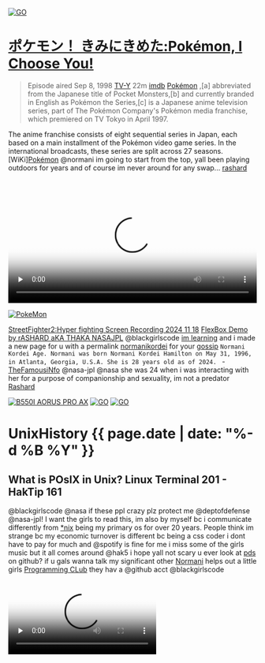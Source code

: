 

[<img src="https://upload.wikimedia.org/wikipedia/commons/5/59/Intel_pentium_iii_xeon_800_sl4h8_top.png"  alt="GO" />](https://upload.wikimedia.org/wikipedia/commons/5/59/Intel_pentium_iii_xeon_800_sl4h8_top.png)
# [ポケモン！ きみにきめた:Pokémon, I Choose You!](https://www.imdb.com/title/tt0168366/)
>Episode aired Sep 8, 1998 [TV-Y](https://en.wikipedia.org/wiki/TV_Parental_Guidelines) 22m [imdb](https://www.imdb.com/title/tt0609853/)
[Pokémon](https://en.wikipedia.org/wiki/Talk:Pok%C3%A9mon) ,[a] abbreviated from the Japanese title of Pocket Monsters,[b] and currently branded in English as Pokémon the Series,[c] is a Japanese anime television series, part of The Pokémon Company's Pokémon media franchise, which premiered on TV Tokyo in April 1997.

The anime franchise consists of eight sequential series in Japan, each based on a main installment of the Pokémon video game series. In the international broadcasts, these series are split across 27 seasons. [WiKi][Pokémon](https://www.pokemon.com/us/animation/seasons/1/episode-1-pokemon-i-choose-you) @normani im going to start from the top, yall been playing outdoors for years and of course im never around for any swap... [rashard](https://ricothaka.github.io/compiling/)

<video controls preload="none"   width="100%" height="auto" poster="https://i.makeagif.com/media/4-14-2015/pdyhGw.gif">
    
<source src="https://archive.org/download/pokemonsubbed/0001%20-%20IL001%20-%20Pokemon%21%20I%20Choose%20You.mp4" type="video/mp4" />
         Download the
        or
<a href="https://archive.org/download/pokemonsubbed/0001%20-%20IL001%20-%20Pokemon%21%20I%20Choose%20You.mp4">MP4</a>
        video.
</video> 

[<img src="https://upload.wikimedia.org/wikipedia/commons/9/98/International_Pok%C3%A9mon_logo.svg"  alt="PokeMon" />](https://upload.wikimedia.org/wikipedia/commons/9/98/International_Pok%C3%A9mon_logo.svg) 

[StreetFighter2:Hyper fighting Screen Recording 2024 11 18](https://archive.org/details/screen-recording-2024-11-18-5.59.16-pm) [FlexBox Demo by rASHARD aKA THAKA NASAJPL](https://archive.org/details/screen-recording-2024-07-02-2.48.05-pm)
@blackgirlscode [im learning](https://ricothaka.github.io/rashardlearned) and i made a new page for u with a permalink [normanikordei](https://ricothaka.github.io/normanikordei) for your [gossip](https://www.dogpile.com/serp?q=normani+kordei+gossip&sc=U8IfO4DbU1Ey00) `Normani Kordei Age. Normani was born Normani Kordei Hamilton on May 31, 1996, in Atlanta, Georgia, U.S.A. She is 28 years old as of 2024. ` - [TheFamousiNfo](https://thefamousinfo.com/normani-kordei/) @nasa-jpl @nasa she was 24 when i was interacting with her for a purpose of companionship and sexuality, im not a predator [Rashard](https://ricothaka.github.io/rashardlearned/2024/11/03/RashardMRO-mars-reconnaissance-orbiter.html)

[<img src="https://static.gigabyte.com/StaticFile/Image/Global/380c4e8bb8a9b951d8bca06c404e69cb/Product/33029/png/2000" alt="B550I AORUS PRO AX" />](https://static.gigabyte.com/StaticFile/Image/Global/380c4e8bb8a9b951d8bca06c404e69cb/Product/33029/png/2000)
[<img src="https://dlcdnwebimgs.asus.com/files/media/c0f2a55e-fee6-48db-9ff6-764135a83e3b/v1/img/spec/performance.png"  alt="GO" />](https://dlcdnwebimgs.asus.com/files/media/c0f2a55e-fee6-48db-9ff6-764135a83e3b/v1/img/spec/performance.png)
[<img src="https://upload.wikimedia.org/wikipedia/commons/e/eb/STS-118_approaching_ISS.jpg"  alt="GO" />](https://upload.wikimedia.org/wikipedia/commons/e/eb/STS-118_approaching_ISS.jpg) 
# UnixHistory {{ page.date | date: "%-d %B %Y" }}
## What is POsIX in Unix? Linux Terminal 201 - HakTip 161
@blackgirlscode @nasa if these ppl crazy plz protect me @deptofdefense @nasa-jpl! I want the girls to read this, im also by myself bc i communicate differently from [*nix](https://en.wikipedia.org/wiki/Unix-like#:~:text=Other%20parties%20frequently%20treat%20%22Unix,Ultrix%2C%20Xenix%2C%20and%20XNU.) being my primary os for over 20 years. People think im strange bc my economic turnover is different bc being a css coder i dont have to pay for much and @spotify is fine for me i miss some of the girls music but it all comes around @hak5 i hope yall not scary u ever look at [pds](https://github.com/nasa-pds) on github? if u gals wanna talk my significant other [Normani](https://www.tiktok.com/@normani?lang=en) helps out a little girls [Programming CLub](https://www.wearebgc.org/) they hav a @github acct @blackgirlscode

<video controls preload="none"  poster="https://ia803006.us.archive.org/9/items/youtube-U0GbJtnfqSM/What_is_POSIX_in_Unix_Linux_Terminal_201_-_HakTip_161-U0GbJtnfqSM_thumb.jpg">
  
<source src="https://archive.org/download/youtube-U0GbJtnfqSM/What_is_POSIX_in_Unix_Linux_Terminal_201_-_HakTip_161-U0GbJtnfqSM.mp4" />
  

  Sorry, your browser doesn't support embedded videos, but don't worry, you can
  <a href="https://archive.org/download/youtube-U0GbJtnfqSM/What_is_POSIX_in_Unix_Linux_Terminal_201_-_HakTip_161-U0GbJtnfqSM.mp4">download it</a>
  and watch it with your favorite video player!
</video>

[<img src="https://shop.hak5.org/cdn/shop/files/logo_b_hak5_300x.png" alt="Hak5" />](https://shop.hak5.org/cdn/shop/files/logo_b_hak5_300x.png) Guests: Rick Davis, Frame Technology; Karen Lusardi, Sun Microsystem; Janet Dobbs, Hewlett Packard; Bill Jacobs, Apple; Karen Christian, Wiesel Lab; Doug Michels, SCOMichael Karels, UC Berkeley

Products/Demos: Sun 386i Unix Workstation; Sun; Write; Sun; Paint; Sun; Draw; Sun File Manager; Open Look; OSF/Motif; HP 9000 360 Unix Workstation; X Windows with A/UXSCO Xenix
<video controls preload="none"  poster="https://archive.org/download/unix_2/unix_2.gif">
  
<source src="https://ia800201.us.archive.org/29/items/unix_2/unix_2_512kb.mp4" />
  

  Sorry, your browser doesn't support embedded videos, but don't worry, you can
  <a href="https://ia800201.us.archive.org/29/items/unix_2/unix_2_512kb.mp4">download it</a>
  and watch it with your favorite video player!
</video>


>AT&T's computer operating system is threatening to take over IBM's MS-DOS dominance. [Episode year: 1985](https://archive.org/details/UNIX1985)
<video controls preload="none"  poster="https://archive.org/download/UNIX1985/UNIX1985.gif">
  
<source src="https://archive.org/download/UNIX1985/UNIX1985.mp4" />
  

  Sorry, your browser doesn't support embedded videos, but don't worry, you can
  <a href="https://archive.org/download/UNIX1985/UNIX1985.mp4">download it</a>
  and watch it with your favorite video player!
</video>


<iframe width="100%" height="300" scrolling="no" frameborder="no" allow="autoplay" src="https://w.soundcloud.com/player/?url=https%3A//api.soundcloud.com/tracks/309797860&color=%23cdcdcd&auto_play=false&hide_related=false&show_comments=true&show_user=true&show_reposts=false&show_teaser=true&visual=true"></iframe><div style="font-size: 10px; color: #cccccc;line-break: anywhere;word-break: normal;overflow: hidden;white-space: nowrap;text-overflow: ellipsis; font-family: Interstate,Lucida Grande,Lucida Sans Unicode,Lucida Sans,Garuda,Verdana,Tahoma,sans-serif;font-weight: 100;"><a href="https://soundcloud.com/selectabwoy" title="Selectabwoy" target="_blank" style="color: #cccccc; text-decoration: none;">Selectabwoy</a> · <a href="https://soundcloud.com/selectabwoy/unkle-versus-scratch-perverts-radio-one-breezeblock-show-02011999" title="U.N.K.L.E. versus Scratch Perverts: Radio One Breezeblock Show (02/01/1999)" target="_blank" style="color: #cccccc; text-decoration: none;">U.N.K.L.E. versus Scratch Perverts: Radio One Breezeblock Show (02/01/1999)</a></div>



<iframe width="560" height="315" src="https://www.youtube.com/embed/oC9qi4VWBMI?si=FVJbP2asQuFYCx5K" title="YouTube video player" frameborder="0" allow="accelerometer; autoplay; clipboard-write; encrypted-media; gyroscope; picture-in-picture; web-share" referrerpolicy="strict-origin-when-cross-origin" allowfullscreen></iframe>


<iframe style="border-radius:12px" src="https://open.spotify.com/embed/track/1AAqvhkrlQTHkW7YgFkMhU?utm_source=generator" width="100%" height="152" frameBorder="0" allowfullscreen="" allow="autoplay; clipboard-write; encrypted-media; fullscreen; picture-in-picture" loading="lazy"></iframe>

# [The IT Crowd:Yesterday's Jam](https://www.youtube.com/watch?v=fU14GSc_mzA)
>Episode aired Feb 3, 2006 [TV-MA](https://en.wikipedia.org/wiki/TV_Parental_Guidelines) 24m [imdb](https://www.imdb.com/title/tt0609853/)
[IT crowd Season 1 episode 1 *Yesterday's Jam* is the first episode of the first series and the first ever of The IT Crowd. The show introduces all the main characters of the show and sets a backbone for future episodes. "Yesterday's Jam" Jen starts at Reynholm industries as the IT Manager. But it turns out she doesn't know anything about computers.](https://theitcrowd.fandom.com/wiki/Yesterday%27s_Jam)

<video controls preload="none"   width="100%" height="auto" poster="https://i.imgur.com/jO0p7Xp.gif">
    
<source src="https://archive.org/download/the-it-crowd_202204/The%20IT%20Crowd%20%282006%29%20Complete%20%2B%20Extras%20%28Mixed%20x265%20HEVC%2010bit%20AAC%202.0%20Panda%29/The%20IT%20Crowd%20%282006%29%20Season%201%20S01%20%2B%20Extras%20%28576p%20x265%20HEVC%2010bit%20AAC%202.0%20Panda%29/The%20IT%20Crowd%20%282006%29%20-%20S01E01%20-%20Yesterday%27s%20Jam%20%28576p%20x265%20Panda%29.mp4" type="video/mp4" />
         Download the
        or
<a href="https://archive.org/download/the-it-crowd_202204/The%20IT%20Crowd%20%282006%29%20Complete%20%2B%20Extras%20%28Mixed%20x265%20HEVC%2010bit%20AAC%202.0%20Panda%29/The%20IT%20Crowd%20%282006%29%20Season%201%20S01%20%2B%20Extras%20%28576p%20x265%20HEVC%2010bit%20AAC%202.0%20Panda%29/The%20IT%20Crowd%20%282006%29%20-%20S01E01%20-%20Yesterday%27s%20Jam%20%28576p%20x265%20Panda%29.mp4">MP4</a>
        video.
</video> 


[<img src="https://flyers.arcade-museum.com/flyers_video/midway/62000901.jpg" alt="nba jam" />](https://flyers.arcade-museum.com/flyers_video/midway/62000901.jpg)

![nbajam](https://i0.wp.com/arcademarquee.com/wp-content/uploads/2015/02/nba-jam_marquee.jpg)

# NBA Jam (rev 3.01 04-07-93)
<iframe src="https://archive.org/embed/arcade_nbajam" width="560" height="384" frameborder="0" webkitallowfullscreen="true" mozallowfullscreen="true" allowfullscreen></iframe>

![nbaJam](https://upload.wikimedia.org/wikipedia/commons/9/9a/Midway_Games_logo.svg)
# Earth Rotation from Galileo Imagery: 600 x Real-Time
>Released Tuesday, September 1, 1998 
This animation is one in a series created to show an accurate representation of the Earth's rotation at different temporal resolutions. The animation is created from images taken by the [Galileo spacecraft](https://starchild.gsfc.nasa.gov/docs/StarChild/questions/question61.html) during a close pass of the Earth on December 11-12, 1990. The animations range from real-time, in which no rotation can be perceived . . . [Visualizations by: Horace Mitchell](https://svs.gsfc.nasa.gov/1374/)
<video controls preload="none"  poster="https://svs.gsfc.nasa.gov/vis/a000000/a001300/a001374/a001374.00095_print.png">
  
<source src="https://svs.gsfc.nasa.gov/vis/a000000/a001300/a001374/a001374.webmhd.webm" />
  

  Sorry, your browser doesn't support embedded videos, but don't worry, you can
  <a href="https://svs.gsfc.nasa.gov/vis/a000000/a001300/a001374/a001374.webmhd.webm">download it</a>
  and watch it with your favorite video player!
</video>



[<img src="https://upload.wikimedia.org/wikipedia/commons/7/75/Vertigomovie_restoration.jpg" alt="Vertigo" />](https://upload.wikimedia.org/wikipedia/commons/7/75/Vertigomovie_restoration.jpg)

# [Vertigo (1958)](https://en.wikipedia.org/wiki/Vertigo_(film))


<video controls preload="none"  poster="https://www.cvtreasures.com/cdn/shop/files/Hitchcock-vertigo-threeB-tagged.jpg">
  
<source src="https://archive.org/download/vertigo.-1958.1080p./Vertigo.1958.1080p..mp4" />
  

  Sorry, your browser doesn't support embedded videos, but don't worry, you can
  <a href="https://archive.org/download/vertigo.-1958.1080p./Vertigo.1958.1080p..mp4">download it</a>
  and watch it with your favorite video player!
</video>




# Street Fighter III: New Generation (Euro 970204) ストリートファイターⅢ Sutorīto Faitā Surī?
[<img src="https://db.hfsplay.fr/files/2019/07/29/Street_Fighter_III__New_Generation-02_1_qj5ibeh.jpg" alt="Street Fighter 3 : New Generation" />](https://db.hfsplay.fr/files/2019/07/29/Street_Fighter_III__New_Generation-02_1_qj5ibeh.jpg)
<iframe src="https://archive.org/embed/arcade_sfiii" width="560" height="384" frameborder="0" webkitallowfullscreen="true" mozallowfullscreen="true" allowfullscreen></iframe>

[<img src="https://8bitplus.co.uk/wp-content/gallery/capcom-cps-3/CPS3_Cartridge-1.jpg" alt="" />](https://8bitplus.co.uk/wp-content/gallery/capcom-cps-3/CPS3_Cartridge-1.jpg)

# CPS3 Arcade system
By the mid 90s the capcom CPS2 system was getting a but long in the tooth. The 16-bit board had build a great reputation and fan following of its amazing arcade games - [8bitplus.co.uk](https://8bitplus.co.uk/articles/capcom-cps3-system-darksoft-bios-mods/) [Electronic Gaming Monthly Issue 089 - Street Fighter 3](https://archive.org/details/electronic-gaming-monthly-issue-089-december-1996/page/n133/mode/2up)

[<img src="https://8bitplus.co.uk/wp-content/gallery/capcom-cps-3/CPS3_board-1.jpg" alt="" />](https://8bitplus.co.uk/wp-content/gallery/capcom-cps-3/CPS3_board-1.jpg)

[Street Fighter II: The Animated Series](https://myanimelist.net/anime/876/Street_Fighter_II_V?cat=anime)
[Street Fighter II V (Includes ADV dub)](https://archive.org/details/street-fighter-ii-v-07-manga-adv-jpn-film-store-group_202107)
[Street Fighter: The Animated Series 1-26](https://archive.org/details/18FaceOfFury)

# [Street Fighter II: The Animated Movie (1994)](https://www.youtube.com/watch?v=mNaF9SaPx2Y)


<video controls preload="none"  poster="https://i.ebayimg.com/images/g/JGMAAOSwiClk-rJw/s-l960.webp">
  
<source src="https://archive.org/download/street-fighter-ii-the-animated-movie-uncensored-1994/Street%20Fighter%20II%20%20-%20The%20Animated%20Movie%20UNCENSORED%20-%20%20%20%281994%29.mp4" />
  

  Sorry, your browser doesn't support embedded videos, but don't worry, you can
  <a href="https://archive.org/download/street-fighter-ii-the-animated-movie-uncensored-1994/Street%20Fighter%20II%20%20-%20The%20Animated%20Movie%20UNCENSORED%20-%20%20%20%281994%29.mp4">download it</a>
  and watch it with your favorite video player!
</video>

[SF_Art hfs-db hfs-play](https://db.hfsplay.fr/games/29548-street-fighter-iii-1st-new-generation?lang=de)

### CAPCOM: STREET FIGHTER III 3rd STRIKE Fight For The Future ORIGINAL SOUND VERSION (2011) 
<iframe src="https://archive.org/embed/04-player-select-arcade" width="500" height="60" frameborder="0" webkitallowfullscreen="true" mozallowfullscreen="true" allowfullscreen></iframe>

[STREET FIGHTER III (New Generation) The Characters](https://archive.org/details/street-fighter-iii-new-generation-the-characters/page/n97/mode/2up)
![sf3 - egm](https://pbs.twimg.com/media/Gcy0rdgbcAEyAeZ?format=jpg&name=large) 
[<img src="https://i.etsystatic.com/12175780/r/il/00145b/1892670422/il_1140xN.1892670422_7t3d.jpg" alt="Street Fighter 2 Turbo" />](https://i.etsystatic.com/12175780/r/il/00145b/1892670422/il_1140xN.1892670422_7t3d.jpg)
[Street Fighter II Turbo - Hyper Fighting (USA) - SNES](https://www.retrogames.cc/snes-games/street-fighter-ii-turbo-hyper-fighting-usa.html) [Street Fighter II' - Hyper Fighting (street fighter 2' T 921209 USA)](https://www.retrogames.cc/arcade-games/street-fighter-ii-hyper-fighting-street-fighter-2-t-921209-usa.html) [Street Fighter II Turbo: Hyper Fighting (Guile) (Long) Japanese Commercial](https://www.youtube.com/watch?v=XDx_M46gcVc) [Street Fighter 2 Turbo (SNES) Commercial (1993)](https://youtu.be/Eg-VGKEPNMw?si=_rqNRBeUVIZH4dlM) [Street Fighter 2: Mastering Great Combinations & Strategies](https://www.youtube.com/watch?v=IfS02WjRU8g&t=153s) [Street Fighter: The Movie (v1.12)](https://www.retrogames.cc/arcade-games/street-fighter-the-movie-v1-12.html) [Street Fighter II: The Animated Movie is free to legally watch right now on YouTube. - 9mos ago ReddiT](https://www.reddit.com/r/TwoBestFriendsPlay/comments/1aodlj8/street_fighter_ii_the_animated_movie_is_free_to/) [Third Strike Concepts: Tutorial Strategy Series](https://archive.supercombo.gg/t/third-strike-concepts-tutorial-strategy-series/128301) [SF3 3rd:Strike tutorial vids](https://www.youtube.com/playlist?list=PL4426B34C3D1AA01A) 

# OutRun 
Wille Kelly remember u got the custom georgia tag `1 fast 1` i was just amped off the game u rented from [PHA℞-MOR](https://en.wikipedia.org/wiki/Phar-Mor) when i said outrun will work for [That Car - 1990](https://www.caranddriver.com/reviews/a42781098/1987-lincoln-mark-vii-lsc-by-the-numbers/) ![Phar-Mor](https://static.wikia.nocookie.net/malls/images/e/e3/Phar-Mor.png) [Phar Mor used to be our families go-to place to Rent Videos on a Friday Night - RedditPosT - /u/missanthropocenex ](https://www.reddit.com/r/nostalgia/comments/11hjo3n/phar_mor_used_to_be_our_families_goto_place_to/) [r/nostolgia](https://www.reddit.com/r/nostalgia/)

<iframe src="https://archive.org/embed/msdos_Turbo_Out_Run_1990" width="560" height="384" frameborder="0" webkitallowfullscreen="true" mozallowfullscreen="true" allowfullscreen></iframe>

[<img src="https://ia802303.us.archive.org/17/items/turbo-out-run-1990/12.jpg" alt="outrun floppy disk" />](https://ia802303.us.archive.org/17/items/turbo-out-run-1990/12.jpg)
![Phar-Mor](https://upload.wikimedia.org/wikipedia/commons/thumb/4/4f/Phar-Mor_Drug_Store_Final_Logo.png/1280px-Phar-Mor_Drug_Store_Final_Logo.png)

# Superman 1948 Serial [FullStory](https://archive.org/download/superman-1948_202205/%5BAORE%5D%20Superman%20%281948%29/)
## Superman Comes To Earth.mp4	
Superman is a 1948 15-part Columbia Pictures film serial based on the comic book character Superman. It stars an uncredited Kirk Alyn (billed on-screen only by his character's name, Superman; but credited as Kirk Alyn on the promotional posters) and Noel Neill as Lois Lane. Like Batman (1943), it is notable as the first live-action appearance of Superman on film, and for the longevity of its distribution.[Wiki](https://en.wikipedia.org/wiki/Superman_(serial))
[imdb](https://www.imdb.com/title/tt0040852/)
<video controls preload="none"   width="100%" height="auto" poster="https://upload.wikimedia.org/wikipedia/en/8/81/Superman_serial.jpg">
    
<source src="https://archive.org/download/superman-1948_202205/%5BAORE%5D%20Superman%20%281948%29/01.%20Superman%20Comes%20To%20Earth.mp4" type="video/mp4" />
         Download the
        or
<a href="https://archive.org/download/superman-1948_202205/%5BAORE%5D%20Superman%20%281948%29/01.%20Superman%20Comes%20To%20Earth.mp4">MP4</a>
        video.
</video> 

## super Puzzle Fighter II Turbo
There are a lot of folklore and stories about graffiti writers. The guy that introduced me to WestCoast fatca[p]Tags loved [SuperPuzzleFighter](https://en.wikipedia.org/wiki/Super_Puzzle_Fighter_II_Turbo). I had it on dreamcast. I never played it a ttheArcade  [Super Puzzle Fighter II X! I missed this game, and didn’t know Saturn version had extras! reddit](https://www.reddit.com/r/SegaSaturn/comments/131dnzi/super_puzzle_fighter_ii_x_i_missed_this_game_and/?rdt=38318) [Rack up chain reactions and use counter gems to put the pressure on your opponent! Super Puzzle Fighter II Turbo brings you the same heated match-ups you love from Capcom fighting games, but with puzzles!](https://www.capcom-games.com/cfc/en-us/title/spf2x.html)
<iframe src="https://archive.org/embed/arcade_spf2t" width="560" height="384" frameborder="0" webkitallowfullscreen="true" mozallowfullscreen="true" allowfullscreen></iframe> 

# Ginuwine - I'll Do Anything / I'm Sorry (Official HD Video)
<iframe width="896" height="400" src="https://www.youtube.com/embed/mN_QLo7kByk" title="Ginuwine - I&#39;ll Do Anything / I&#39;m Sorry (Official HD Video)" frameborder="0" allow="accelerometer; autoplay; clipboard-write; encrypted-media; gyroscope; picture-in-picture; web-share" referrerpolicy="strict-origin-when-cross-origin" allowfullscreen></iframe>

[Super Street Fighter II - The New Challengers (USA) SNES](https://www.retrogames.cc/snes-games/super-street-fighter-ii-the-new-challengers-usa.html)
![Jekyllrb](https://global.discourse-cdn.com/flex030/uploads/jekyllrb/original/2X/6/6071cc4b982fd393d892490ed7a702738c595099.png)
# DJ Total Eclipse- Confrontation (1999)
# ʕ •́؈•̀)
<iframe loading="lazy" width="100%" height="300" scrolling="no" frameborder="no" allow="autoplay" src="https://w.soundcloud.com/player/?url=https%3A//api.soundcloud.com/tracks/216097638&color=%2300ff6c&auto_play=false&hide_related=false&show_comments=true&show_user=true&show_reposts=false&show_teaser=true&visual=true"></iframe><div style="font-size: 10px; color: #cccccc;line-break: anywhere;word-break: normal;overflow: hidden;white-space: nowrap;text-overflow: ellipsis; font-family: Interstate,Lucida Grande,Lucida Sans Unicode,Lucida Sans,Garuda,Verdana,Tahoma,sans-serif;font-weight: 100;"><a href="https://soundcloud.com/brandan-e-aka-dj-e-feezy" title="Brandan E. aka DJ E-Feezy" target="_blank" style="color: #cccccc; text-decoration: none;">Brandan E. aka DJ E-Feezy</a> · <a href="https://soundcloud.com/brandan-e-aka-dj-e-feezy/dj-total-eclipse-confrontation-1999" title="DJ Total Eclipse- Confrontation (1999)" target="_blank" style="color: #cccccc; text-decoration: none;">DJ Total Eclipse- Confrontation (1999)</a></div>

# Mars Relay Network 
[Lessons Learned from the Mars Relay Network: Considerations for Future Relay Networks](https://ieeexplore.ieee.org/document/10521332)
<object data="https://eyes.nasa.gov/apps/mrn/#/mars" width="100%" height=400px ></object>

# The Global CTX Mosaic of Mars
[The Bruce Murray Laboratory](https://murray-lab.caltech.edu/) for Planetary Visualization has completed a 5.7 [terapixel](https://en.wikipedia.org/wiki/Gigapixel_image#:~:text=A%20terapixel%20image%20is%20an,collectively%20considered%20over%20one%20terapixel.) mosaic of the surface of Mars rendered at 5.0 m/px. Each pixel in the mosaic is about the size of a typical parking space, providing unprecedented resolution of the martian surface at the global scale.
<object data="https://murray-lab.caltech.edu/CTX/V01/SceneView/MurrayLabCTXmosaic.html" width="100%" height=400px >
    </object>

# Deep Space Network Now @nasa-jpl
![DSN](https://eyes.nasa.gov/apps/dsn-now/images/intro/deep-space-network-logo@2x.png)

<object type="text/html" data="https://eyes.nasa.gov/apps/dsn-now/dsn.html" style="height:500px;width:100%;" >
    </object>


![MADRiD_DSN](https://www.nasa.gov/wp-content/uploads/2023/08/madrid-dss-56-01.jpg)
>Deep Space Network, Deep Space Station 56 (DSS-56), a 112-foot-wide antenna at [Madrid Deep Space Communications Complex](https://www.mdscc.nasa.gov/index.php/en/start/) in Madrid, Spain. Image Credit: [NASA](https://plus.nasa.gov/series/)


# Library Scare [RelatedTweet](https://x.com/thakasartu/status/1857546216739057809) alt="You are not allowed at this location @nasa-jpl @deptofdefense @blackgirlscode thats what it said when i loggedin"
[<img src="https://pbs.twimg.com/media/GcdUMpjaMAEtFwc?format=jpg&name=large" alt="You are not allowed at this location @nasa-jpl @deptofdefense @blackgirlscode thats what it said when i loggedin" />](https://pbs.twimg.com/media/GcdUMpjaMAEtFwc?format=jpg&name=large)
![mariner](https://pbs.twimg.com/media/GZtlCP8aAAEMA_-?format=jpg&name=large)
[COMPUTiNG:Highlighting liquid code in Jekyll = nithinbekal.com](https://nithinbekal.com/posts/jekyll-liquid-highlight/)

{% highlight html %}
<object type="text/html" data="https://eyes.nasa.gov/apps/dsn-now/dsn.html" style="height:50vh;width:100%;" />
<object type="text/html" data="https://eyes.nasa.gov/apps/mrn/#/mars"  style="min-height:50vh;width:100%;" />  
{% endhighlight %}

# `<object>`: The External Object element 
Im working on making Stackable includes like those [One Page Designs](https://demo.cocobasic.com/volos-wp/demo-1/) like [Wordpress](https://wordpress.org/themes/) is famous for but its  not scrolling, i stripped out all the extra HTML and it still wont scroll... [MoreLater](https://cloudcannon.com/tutorials/jekyll-tutorial/introduction-to-jekyll-includes/)



{%- raw -%}
{% include marsorbit.html %} 
{% include dsn.html %} 
{%- endraw -%}


![hi fam](https://pbs.twimg.com/media/GbznUOdbwAEJllK?format=jpg&name=large)

### [Macross Plus (マクロスプラス Makurosu Purasu) : - DailyMotion](https://www.dailymotion.com/video/x8lh1wo)
[Macross](https://www.youtube.com/watch?v=go6OhS43x30) Plus (マクロスプラス Makurosu Purasu) is a four episode OVA created by Studio Nue and Triangle Staff and released by Big West and Bandai Visual between August 25, 1994 and June 25, 1995.
[Full Story - Archive.org Macross plus parts 1-4](https://archive.org/details/8d-5c-78e-2d-17363a-04cd-004995594c-358-480p) [wiki](https://en.wikipedia.org/wiki/Macross_Plus) [FandoM](https://macross.fandom.com/wiki/Macross_Plus) [game](https://www.retrogames.cc/arcade-games/super-spacefortress-macross-chou-jikuu-yousai-macross.html) [Cyberbots - fullmetal madness (950420 Japan)](https://www.retrogames.cc/arcade-games/cyberbots-fullmetal-madness-950420-japan.html)

<video controls preload="none"   width="100%" height="auto" poster="https://pinnedupink.com/cdn/shop/articles/macross-plus-ova-review-279385.jpg?v=1659653458">
    
<source src="https://ia801901.us.archive.org/32/items/8d-5c-78e-2d-17363a-04cd-004995594c-358-480p/16f779ec5986d5955ae06d125fc2c664-480p.mp4" type="video/mp4" />
         Download the
        or
<a href="https://ia801901.us.archive.org/32/items/8d-5c-78e-2d-17363a-04cd-004995594c-358-480p/16f779ec5986d5955ae06d125fc2c664-480p.mp4">MP4</a>
        video.
</video> 

<iframe width="100%" height="166" scrolling="no" frameborder="no" allow="autoplay" src="https://w.soundcloud.com/player/?url=https%3A//api.soundcloud.com/tracks/1573822360&color=%23b5e853&auto_play=false&hide_related=false&show_comments=true&show_user=true&show_reposts=false&show_teaser=true"></iframe><div style="font-size: 10px; color: #cccccc;line-break: anywhere;word-break: normal;overflow: hidden;white-space: nowrap;text-overflow: ellipsis; font-family: Interstate,Lucida Grande,Lucida Sans Unicode,Lucida Sans,Garuda,Verdana,Tahoma,sans-serif;font-weight: 100;"><a href="https://soundcloud.com/bia" title="BIA" target="_blank" style="color: #cccccc; text-decoration: none;">BIA</a> · <a href="https://soundcloud.com/bia/bia-fallback" title="FALLBACK" target="_blank" style="color: #cccccc; text-decoration: none;">FALLBACK</a></div>

<iframe width="100%" height="300" scrolling="no" frameborder="no" allow="autoplay" src="https://w.soundcloud.com/player/?url=https%3A//api.soundcloud.com/tracks/1349165284&color=%23b5e853&auto_play=false&hide_related=false&show_comments=true&show_user=true&show_reposts=false&show_teaser=true&visual=true"></iframe><div style="font-size: 10px; color: #cccccc;line-break: anywhere;word-break: normal;overflow: hidden;white-space: nowrap;text-overflow: ellipsis; font-family: Interstate,Lucida Grande,Lucida Sans Unicode,Lucida Sans,Garuda,Verdana,Tahoma,sans-serif;font-weight: 100;"><a href="https://soundcloud.com/lilmss-keyahh" title="Lakeyah" target="_blank" style="color: #cccccc; text-decoration: none;">Lakeyah</a> · <a href="https://soundcloud.com/lilmss-keyahh/lakeyah-maneuver-feat-flo" title="Maneuver (feat. Flo Milli)" target="_blank" style="color: #cccccc; text-decoration: none;">Maneuver (feat. Flo Milli)</a></div>



# Nicki Minaj: ヾ(-_- )ゞ
# Are You Gone Already
<iframe width="100%" height="300" scrolling="no" frameborder="no" allow="autoplay" src="https://w.soundcloud.com/player/?url=https%3A//api.soundcloud.com/tracks/1685293677&color=%23f244dd&auto_play=false&hide_related=false&show_comments=true&show_user=true&show_reposts=false&show_teaser=true&visual=true"></iframe><div style="font-size: 10px; color: #cccccc;line-break: anywhere;word-break: normal;overflow: hidden;white-space: nowrap;text-overflow: ellipsis; font-family: Interstate,Lucida Grande,Lucida Sans Unicode,Lucida Sans,Garuda,Verdana,Tahoma,sans-serif;font-weight: 100;"><a href="https://soundcloud.com/nickiminaj" title="Nicki Minaj" target="_blank" style="color: #cccccc; text-decoration: none;">Nicki Minaj</a> · <a href="https://soundcloud.com/nickiminaj/nicki-minaj-are-you-gone" title="Are You Gone Already" target="_blank" style="color: #cccccc; text-decoration: none;">Are You Gone Already</a></div>

# Poesia Transcend:[photo : A_Syn](https://www.flickr.com/photos/24293932@N00/)
[<img src="https://live.staticflickr.com/3330/3649452868_0fc640f20a_k.jpg" alt="Poesia Transcend" />](https://live.staticflickr.com/3330/3649452868_0fc640f20a_k.jpg)
<iframe style="border-radius:12px" src="https://open.spotify.com/embed/episode/4FhnuKdVt2oQbeGl3uDgok?utm_source=generator" width="100%" height="352" frameBorder="0" allowfullscreen="" allow="autoplay; clipboard-write; encrypted-media; fullscreen; picture-in-picture" loading="lazy"></iframe>
<style>
  img[src="https://twitter.com/@poesiatranscend"] {width: 100%;}
</style>

[![Twitter Follow](https://img.shields.io/badge/Social-@poesiatranscend __-blue?style=social&logo=X)](https://twitter.com/@poesiatranscend)

[FACEBOOK/poesiatranscend](https://www.facebook.com/poesiatranscend) [POESiA_TRANSCEND](http://poesiatranscend.com/) [iG - POESiA](https://www.instagram.com/poesiatranscend/?hl=en) [FLicKr - PoeSiA](https://www.flickr.com/photos/poesiaxl/)



  {% for post in site.posts %}
    
<article class="paginator">
  <a href="{{ site.github.url }}{{ post.url }}">
    <div class="featured-post" {% if post.image %}style="background-image:url({{ site.github.url }}/assets/img/{{ post.image }})"{% endif %}>
      <h2><span>{{ post.title }}</span></h2>
    </div>
  </a>
</article>

  {% endfor %}

@blackgirlscode #Noir[Normani](https://ricothaka.github.io/normani) - When I was hanging out in Downtown Savannah with that white guy with the slickback, it was Ron Decosta an he was writing Zelot. He told me abt all his [Frieght FRiends](https://steelwheelsonline.com/about.html) They were in Denver I think in his leg of the story. I dont think they [Steel Wheels](https://steelwheelsonline.com/about.html) NETWORK but idk, his @spotify podcast episode on [My Life In Letters](https://www.mylifeinletters.com/) suggest that Transcend still doing shows and making art. I wont embarass you, but just understand he had a girlfriend like u, a dancer or something named bria and got in a scary alley fight. I talked to him the next day and he was still raging! But it was like testoterone and it effected and i got more masculine in some way, makes me understand that some of the bullying comes from guys not having enough interaction to know thats not healthy testoterone! Like he did not wanna fight, but something happened the dude was fronting on him or something abt contact with his girl... anyway he had super dope wood floors and taught me [Alphonse Mucha is a Legit Artist](https://www.wikiart.org/en/alphonse-mucha), but i see that as some [billie dee shit](https://www.youtube.com/watch?v=01wJmsqjY7I&themeRefresh=1) in this era 

[I_DREAM_OF_JEANNiE S1Ep16+17 'Get Me to Mecca on Time'. + 'Richest Astronaut In The World'](https://youtu.be/PE7-prLwEXk?si=etTonN_SbpdEmYmf)

<iframe style="border-radius:12px" src="https://open.spotify.com/embed/show/0iW21xFsrH509BGTEs3ufN?utm_source=generator" width="100%" height="152" frameBorder="0" allowfullscreen="" allow="autoplay; clipboard-write; encrypted-media; fullscreen; picture-in-picture" loading="lazy"></iframe>

# For Loops @scadinteractive
it works well on my [WorkBloggingTemplate](https://ricothaka.github.io/rashardlearned/),,, [MoreLAter](https://ricothaka.github.io/rashardlearned/)

{%raw %}
  {% for post in site.posts %}
    
<article class="paginator">
  <a href="{{ site.github.url }}{{ post.url }}">
    <div class="featured-post" {% if post.image %}style="background-image:url({{ site.github.url }}/assets/img/{{ post.image }})"{% endif %}>
      <h2><span>{{ post.title }}</span></h2>
    </div>
  </a>
</article>

  {% endfor %}
{% endraw %}

>You’ll find this post in your `_posts` directory. Go ahead and edit it and re-build the site to see your changes.

![g](https://pbs.twimg.com/media/GcNho1BasAEoyMy?format=jpg&name=large)

[Chloe](https://x.com/RicoThaka/status/1856427686421233728) @blackgirlscode
<iframe style="border-radius:12px" src="https://open.spotify.com/embed/album/57eOzR6RxyfJLC3ggBQfRI?utm_source=generator&theme=0" width="100%" height="352" frameBorder="0" allowfullscreen="" allow="autoplay; clipboard-write; encrypted-media; fullscreen; picture-in-picture" loading="lazy"></iframe>



<iframe style="border-radius:12px" src="https://open.spotify.com/embed/track/2tqoJQbv6dNNOi0PCCjuse?utm_source=generator&theme=0" width="100%" height="152" frameBorder="0" allowfullscreen="" allow="autoplay; clipboard-write; encrypted-media; fullscreen; picture-in-picture" loading="lazy"></iframe> @blackgirlscode :: [Normani iLOVEu](ricothaka.github.io/normani)

# Sol 4359: Mars Hand Lens Imager [MAHLI](https://www.msss.com/science-images/mahli-acquires-test-image-en-route-to-mars.php)
## sunday Nov 10th[Latest From MSL](https://mars.nasa.gov/msl/multimedia/raw-images/?order=sol+desc%2Cinstrument_sort+asc%2Csample_type_sort+asc%2C+date_taken+desc&per_page=50&page=0&mission=msl)
NASA's Mars rover Curiosity acquired this image using its Mars Hand Lens Imager (MAHLI), located on the turret at the end of the rover's robotic arm, on November 10, 2024, Sol 4359 of the Mars Science Laboratory Mission, at 04:14:53 UTC.
[<img src="https://mars.nasa.gov/msl-raw-images/msss/04359/mhli/4359MH0008920011600066C00_DXXX.jpg" alt="" />](https://mars.nasa.gov/msl-raw-images/msss/04359/mhli/4359MH0008920011600066C00_DXXX.jpg)
# related [tweet](https://x.com/RicoThaka/status/1855739659818795034)
<style>
  iframe { border-radius: 0px;}
  </style>

<iframe style="border-radius:0px" src="https://open.spotify.com/embed/track/0hBF1c5Dflx0cLGmrDkJlF?utm_source=generator" width="100%" height="152" frameBorder="0" allowfullscreen="" allow="autoplay; clipboard-write; encrypted-media; fullscreen; picture-in-picture" loading="lazy"></iframe>

[<img src="https://eoimages.gsfc.nasa.gov/images/imagerecords/153000/153502/michiganfall_vir2_20241019.jpg" alt="michigan" />](https://eoimages.gsfc.nasa.gov/images/imagerecords/153000/153502/michiganfall_vir2_20241019.jpg)

<iframe style="border-radius:0px" src="https://open.spotify.com/embed/track/6BIcjFZIVDZxNAcofRFPx4?utm_source=generator" width="100%" height="152" frameBorder="0" allowfullscreen="" allow="autoplay; clipboard-write; encrypted-media; fullscreen; picture-in-picture" loading="lazy"></iframe>
<iframe  style="border-radius:0px" src="https://open.spotify.com/embed/track/0JnsAU6ODCbreYcjqidUNt?utm_source=generator&theme=0" width="100%" height="152" frameBorder="0" allowfullscreen="" allow="autoplay; clipboard-write; encrypted-media; fullscreen; picture-in-picture" loading="lazy"></iframe>
<iframe loading="lazy" width="100%" height="300" scrolling="no" frameborder="no" allow="autoplay" src="https://w.soundcloud.com/player/?url=https%3A//api.soundcloud.com/tracks/1370708743&color=%230abf04&auto_play=false&hide_related=false&show_comments=true&show_user=true&show_reposts=false&show_teaser=true&visual=true"></iframe><div style="font-size: 10px; color: #cccccc;line-break: anywhere;word-break: normal;overflow: hidden;white-space: nowrap;text-overflow: ellipsis; font-family: Interstate,Lucida Grande,Lucida Sans Unicode,Lucida Sans,Garuda,Verdana,Tahoma,sans-serif;font-weight: 100;"><a href="https://soundcloud.com/djlordsear" title="Dj Lord Sear - The Lord Sear Special" target="_blank" style="color: #cccccc; text-decoration: none;">Dj Lord Sear - The Lord Sear Special</a> · <a href="https://soundcloud.com/djlordsear/mobb-deep-temperatures-rising-original-version-12" title="Mobb Deep - Temperature&#x27;s Rising (Original Version 12&quot;)" target="_blank" style="color: #cccccc; text-decoration: none;">Mobb Deep - Temperature&#x27;s Rising (Original Version 12&quot;)</a></div>

# Currently Compiling 
[Run And Gun (Ver EAA 1993 10.8)](https://www.retrogames.cc/arcade-games/run-and-gun-ver-eaa-1993-10-8.html)
# Captain America 1944 @blackgirlscode (((#Noir )))
## [Captain America (serial)](https://en.wikipedia.org/wiki/Captain_America_(serial))
Captain America is a 1944 [Republic](https://www.avid.wiki/Republic_Pictures_(1935-1967)) black-and-white 15-chapter [serial film](https://tvtropes.org/pmwiki/pmwiki.php/Main/FilmSerial) loosely based on the [Timely Comics](https://rittikrai0122.wordpress.com/1-timely-publications/) (now [Marvel](https://timely-atlas-comics.blogspot.com/) Comics) character [Captain America](https://marvelsilverage.blogspot.com/2015/11/captain-america-man-out-of-time.html). 
[<img src="https://upload.wikimedia.org/wikipedia/commons/e/e2/Captain-america_serial_poster.jpg" alt="" />](https://upload.wikimedia.org/wikipedia/commons/e/e2/Captain-america_serial_poster.jpg)
>1944 [TV-14](https://en.wikipedia.org/wiki/TV_Parental_Guidelines) 24m [imdb](https://www.imdb.com/title/tt0036697/)
### [Captain America : - DailyMotion](https://www.dailymotion.com/video/x7c0txl)
[Full Story - Archive.org Captain America 1944](https://archive.org/details/CaptainAmerica1944Serial1) 
<video controls preload="none"   width="100%" height="auto" poster="https://i.ebayimg.com/images/g/djAAAOSw33Feesde/s-l1200.jpg">
    
<source src="https://archive.org/download/CaptainAmerica1944Serial1/Captain%20America_%201944%20Serial%20-%20%233.mp4" type="video/mp4" />
         Download the
        or
<a href="https://archive.org/download/CaptainAmerica1944Serial1/Captain%20America_%201944%20Serial%20-%20%233.mp4">MP4</a>
        video.
</video> 




{% highlight css %}
img[src*="workflows/ci.yaml/badge.svg"] {width: 100%;}
img[src*="https://badge.fury.io"] {width: 100%;}
img[src*="img.shields.io/badge/Social-ricoThaka"] {width: 100%;}
{% endhighlight %}







# FlowControl+Decisions @blackgirlscode Noir
@Shopify thanks for the @jekyll liquid doc! i retweeted @redhat #ansibleFest2019 // `Control flow tags create conditions that decide whether blocks of Liquid code get executed.` - [Control flow](https://shopify.github.io/liquid/tags/control-flow/)

{% raw %}
{% if product.title == "Awesome Shoes" %}
  These shoes are awesome!
{% endif %}


{% for product in collection.products %}
  {{ product.title }}
{% endfor %}
 
{% endraw %}
# Alfred HitchcocK:Nightmare in 4-D
>Episode aired Jan 13, 1957 [imdb](https://www.imdb.com/title/tt0508214/)
[Alfred Hitchcock Presents - Nightmare in 4-D](https://the.hitchcock.zone/wiki/Alfred_Hitchcock_Presents_-_Nightmare_in_4-D)

<video controls preload="none"   width="100%" height="auto" poster="https://media4.giphy.com/media/v1.Y2lkPTc5MGI3NjExbmF3MjF1bXB5ejQzcjV2NjE2MWJoZDAxYXpuZTZjeW54cDV2cjF4cyZlcD12MV9pbnRlcm5hbF9naWZfYnlfaWQmY3Q9Zw/rFldnGWJgGCbK/giphy.webp">
    
<source src="https://archive.org/download/alfred-hitchcock-presents-season-2/ahp-216.mp4" type="video/mp4" />
         Download the
        or
<a href="https://archive.org/download/alfred-hitchcock-presents-season-2/ahp-216.mp4">MP4</a>
        video.
</video> 

# LiQUiD
Hi @BlackGirlscode! Normani the @jekyll calls Liquid a `templating language to process templates` not a `Programming LAnguage`. I dont know why yet. I dont know how much Patrick knew at that time. Programmers class them selves many ways. Some people Like me are [BatchJob](https://www.geeksforgeeks.org/basics-of-batch-scripting/) people that where brainwashed that we are not programmers. I read a little of that article, im not that, im some sort of Systems Programmer. But dont look down on Mashonga from DFCS ppl like her often know #FlowControl and #Logic at a level where they can program anything bc they understand iterations, cycles and other programming thought cycles that came from the old public school system. [related](https://x.com/RicoThaka/status/1855338500410974448)

# contrast()
The contrast() CSS function adjusts the contrast of the input image. Its result is a <filter-function>. The contrast of the result, specified as a <number> or a <percentage>. A value under 100% decreases the contrast, while a value over 100% increases it. A value of 0 or 0% will create an image that is completely gray, while a value of 1 or 100% leaves the input unchanged. Negative values are not allowed. The initial value for interpolation is 1. [MDN - mdn web docs](https://developer.mozilla.org/en-US/docs/Web/CSS/filter-function/contrast)

```css

.ic {
  filter: contrast(300%); }
```
<style>
  .ic {
  filter: contrast(300%); }
</style>  
<img class="ic" src="https://mars.nasa.gov/msl-raw-images/msss/04343/mcam/4343ML1066220121007579C00_DXXX.jpg" />


[Superrappin - The Album - 1999 [FULL]](https://youtu.be/N7FjPPJ3mMY?t=1994)
It doesn’t take much rain to fill the compressed, silty sediments found in Death Valley, CA.

At 282 feet below sea level, Death Valley in the lowest point in North America. It is also notable as one of the driest places on the continent, but rains do fall from time to time. More than an inch of rain fell in the mountains west of Furnace Creek over two days in early March 2019 – more than triple the typical amount for the month.

[<img src="https://eros.usgs.gov/sites/eros.usgs.gov/files/Badwater%20Labels%20After.jpg" alt="Rainy Days in Death Valley" />](https://eros.usgs.gov/sites/eros.usgs.gov/files/Badwater%20Labels%20After.jpg) 


### [Is That All There Is? - Peggy Lee](https://www.youtube.com/watch?v=QPP6UgkmyM4) [Stereo MC's – DJ-Kicks: (1999)](https://www.youtube.com/watch?v=HfSTdtuhfHM) [ERIC BURDON & WAR__ERIC BURDON DECLARES WAR 1970](https://www.youtube.com/watch?v=Dtul7WjTMNM)

# Welcome
Though located a world away, Lake Salda, Turkey, shares similar mineralogy as Jezero Crater on Mars.

[<img src="https://eoimages.gsfc.nasa.gov/images/imagerecords/147000/147041/lakesalda_oli_2020159.jpg" alt="NASA Earth Observatory image by Lauren Dauphin, using Landsat data from the U.S. Geological Survey. " />](https://eoimages.gsfc.nasa.gov/images/imagerecords/147000/147041/lakesalda_oli_2020159.jpg)


[<img src="https://eoimages.gsfc.nasa.gov/images/imagerecords/147000/147041/lakesalda_oli_2020159_lrg.jpg" alt="NASA Earth Observatory image by Lauren Dauphin, using Landsat data from the U.S. Geological Survey. " />](https://eoimages.gsfc.nasa.gov/images/imagerecords/147000/147041/lakesalda_oli_2020159_lrg.jpg)

[<img src="https://upload.wikimedia.org/wikipedia/commons/e/eb/STS-118_approaching_ISS.jpg"  alt="GO" />](https://upload.wikimedia.org/wikipedia/commons/e/eb/STS-118_approaching_ISS.jpg) 



I want to try R and @golang. @tiktok uses it, i was closed minded look at thier job postings. Its just kids like Adam getting run over... With my job history i have to remember Nasa is closely tied to all things D_O_D and all the crummy jobs in atlanta they may have been investigating the prostitution and im just clueless... @blackgirlscode Normani im going to try some new langs to see things different, You on social media so. These languages may help me heal with you 
[The Go Playground](https://go.dev/play/) i just put thier sample in 


```go
// You can edit this code!
// Click here and start typing.
package main

import "fmt"

func main() {
	fmt.Println("Hello, 世界")
}

```
[<img src="https://upload.wikimedia.org/wikipedia/commons/0/05/Go_Logo_Blue.svg"  alt="GO" />](https://upload.wikimedia.org/wikipedia/commons/0/05/Go_Logo_Blue.svg) 

## [On the sunny side of the strip](https://youtu.be/t90eKpLif0w) 
1960 live album by the George Shearing quintet, one of five live albums recorded by the quintet.[2] **Recorded**	1958, Cresendo Club, Sunset Strip, Los Angeles [WiKi](https://en.wikipedia.org/wiki/On_the_Sunny_Side_of_the_Strip) Gene Norman owned the Crescendo Nightclub (also the Interlude) on the Sunset Strip during the 1950s and 1960s featuring popular music and jazz. He also formed the GNP label which used many live recordings directly from the Crescendo Club - [Early Views of Hollywood (1920 +) - The Los Angeles Water and Power Associates, Inc](https://waterandpower.org/museum/Early_Views_of_Hollywood_%281920_+%29_8_of_12.html) The Crescendo was owned and operated by Gene Norman (né Eugene Abraham Nabatoff; 1922–2015) of GNP Crescendo Records who had purchased the property in 1954 from singer Billy Eckstine who had run the venue as the Chanticlair. The Chanticlair, Crescendo, and Interlude welcomed integrated audiences. Norman sold the Crescendo in 1963 to focus on GNP Crescendo Records, and in 1965, the club became The Trip.[1] - [WikiPedia](https://en.wikipedia.org/wiki/The_Crescendo_(music_venue)) The Crescendo was a West Hollywood jazz venue located at 8572 Sunset Boulevard. It opened in 1954, along with the Interlude upstairs, and ran until 1964.

[<img src="https://i.discogs.com/1l7OINsp_ylRKbhl7AoWHqQsl6a6JzqQgY5HeXUynfM/rs:fit/g:sm/q:90/h:600/w:588/czM6Ly9kaXNjb2dz/LWRhdGFiYXNlLWlt/YWdlcy9SLTE0NzI5/NDU3LTE1ODA1MTkx/MDItNTM0MS5qcGVn.jpeg"  alt="pollution Los Angeles" />](https://i.discogs.com/1l7OINsp_ylRKbhl7AoWHqQsl6a6JzqQgY5HeXUynfM/rs:fit/g:sm/q:90/h:600/w:588/czM6Ly9kaXNjb2dz/LWRhdGFiYXNlLWlt/YWdlcy9SLTE0NzI5/NDU3LTE1ODA1MTkx/MDItNTM0MS5qcGVn.jpeg) 
[<img src="https://images.fineartamerica.com/images/artworkimages/mediumlarge/2/stars-at-the-crescendo-club-archive-photos.jpg"  alt="pollution Los Angeles" />](https://images.fineartamerica.com/images/artworkimages/mediumlarge/2/stars-at-the-crescendo-club-archive-photos.jpg) 




[<img src="https://waterandpower.org/4%20Historic%20Photos%204/Crescendo_Club_1950s.jpg"  alt="pollution Los Angeles" />](https://waterandpower.org/4%20Historic%20Photos%204/Crescendo_Club_1950s.jpg)  

[DarkDays](https://youtu.be/lp57t4x8IMY?si=emlxPm84RFba3MuP) A cinematic portrait of the homeless population who live permanently in the underground tunnels of New York City, an [American documentary film](https://youtu.be/EEj4yBlnr1Y?si=jpXxFOXC0Bi00mBi) directed, produced, and photographed by the English documentarian Marc Singer that was completed and released in 2000. Shot during the mid-1990s, it follows a group of people who lived in the Freedom Tunnel section of the Amtrak system at the time.[1][2] DJ Shadow created [new music for the documentary and also let Singer use some of his preexisting songs](https://www.youtube.com/watch?v=mVyTRjv38Yg). [Prime Video](https://www.amazon.com/Dark-Days-Marc-Singer/dp/B006M6NLR0) [Dj Shadow - Six Days rmx](https://youtu.be/tDqfI1Yz4VI) [DJ Shadow – Essential Mix [2016-07-02] bbc radio 1](https://youtu.be/JatZ2FT9Td4?si=Rr2FBdYF0GHibpA1) [DJ Shadow Solid Steel Live from Ninja Tune headquarters](https://www.youtube.com/watch?v=oi514k8ZqDQ) [Aphex Twin - Selected Ambient Works 85-92](https://www.youtube.com/watch?v=Xw5AiRVqfqk&t=1342s) [bonobo - ESSENTIAL mix 2014, [2014-04-12]BBC radio 1 #bonobo](https://www.youtube.com/watch?v=jwHnLHwypuk&t=1361s) [🔥🔥Bonobo Boiler Room New York DJ Set🔥🔥](https://www.youtube.com/watch?v=uynCeLheCPc&t=2237s)

[<img src="https://m.media-amazon.com/images/S/pv-target-images/6a5bf78c1035af8370d96a04de57b58e93967e97204b43c4bb4ee05b9740740f.jpg"  alt="pollution Los Angeles" />](https://m.media-amazon.com/images/S/pv-target-images/6a5bf78c1035af8370d96a04de57b58e93967e97204b43c4bb4ee05b9740740f.jpg) 


## Kool G Rap & DJ Polo, Big Daddy Kane & Biz Markie - Erase Racism
<iframe loading="lazy" width="560" height="315" src="https://www.youtube.com/embed/wWuFj_HAjYs?si=SR8YzJ_VTSc3jnDi" title="YouTube video player" frameborder="0" allow="accelerometer; autoplay; clipboard-write; encrypted-media; gyroscope; picture-in-picture; web-share" referrerpolicy="strict-origin-when-cross-origin" allowfullscreen></iframe>
[<img src="https://tile.loc.gov/storage-services/service/pnp/ppmsca/62600/62672v.jpg"  alt="pollution Los Angeles" />](https://tile.loc.gov/storage-services/service/pnp/ppmsca/62600/62672v.jpg) 
[<img src="https://noirlab.edu/public/media/archives/images/large/noirlab2116a.jpg"  alt="pollution Los Angeles" />](https://noirlab.edu/public/media/archives/images/large/noirlab2116a.jpg) 

>Credit:International Gemini Observatory/NOIRLab/NSF/AURA, M.H. Wong (UC Berkeley) et al. Acknowledgments: M. Zamani @astro-datalab im Rashard i used to wear a Argyle PhatFarm vest an Erika was my JehovahWitnessWifeTobe she is now a SoundcloudSensation called LAtto and i work @nasa-jpl an wanna be a good artist in unix
## Gemini North, one half of the International Gemini Observatory, operated by NSF’s NOIRLab
The laser may seem bright, but this is due to the long exposure of the picture — you can see the stars trailing across the night sky through the open dome indicating the long exposure time. The TOPTICA laser of the observatory is generally dim to the naked eye, depending on how close you are standing to it. 
[<img src="https://noirlab.edu/public/media/archives/images/wallpaper4/iotw2406a.jpg"  alt="pollution Los Angeles" />](https://noirlab.edu/public/media/archives/images/wallpaper4/iotw2406a.jpg)
[<img src="https://noirlab.edu/public/media/archives/images/publicationjpg/iotw2227a.jpg"  alt="pollution Los Angeles" />](https://noirlab.edu/public/media/archives/images/publicationjpg/iotw2227a.jpg)
>Gemini North, one half of the International Gemini Observatory, operated by NSF’s [NOIRLab](https://noirlab.edu/public/images/iotw2406a/)

[<img src="https://noirlab.edu/public/media/archives/images/publicationjpg/noao-sun.jpg"  alt="High resolution solar spectrum NoirLaB" />](https://noirlab.edu/public/media/archives/images/publicationjpg/noao-sun.jpg)


```

[Syntax highlighting in markdown](https://support.codebasehq.com/articles/tips-tricks/syntax-highlighting-in-markdown)

```css
img[alt*="USGS"] {width: 100%;
border-bottom:solid 10px  #BF785E;}
img[src*="nasa.gov"] {width: 100%;
border-bottom:solid 10px  #c9ff23;}
```




 
 ![BattleToads](https://ia801802.us.archive.org/0/items/Battletoads-NES-CartScans/Battletoads%20-%20Cart%20Top.jpg)


### ᕙ(⇀‸↼‶)ᕗ

# [older posts](./current02)